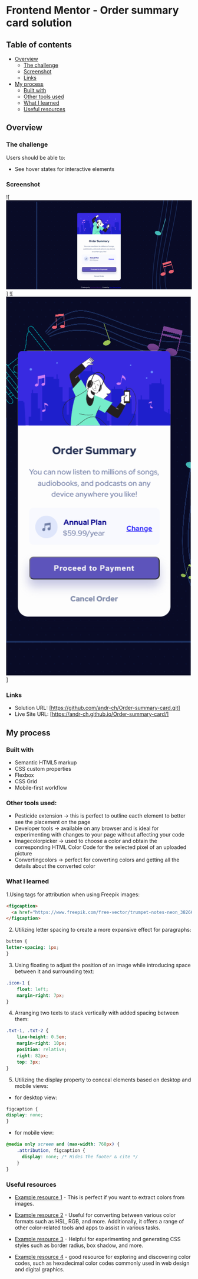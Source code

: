 # Frontend Mentor - Order summary card solution

## Table of contents

- [Overview](#overview)
  - [The challenge](#the-challenge)
  - [Screenshot](#screenshot)
  - [Links](#links)
- [My process](#my-process)
  - [Built with](#built-with)
  - [Other tools used](#other-tools-used)
  - [What I learned](#what-i-learned)
  - [Useful resources](#useful-resources)



## Overview

### The challenge

Users should be able to:

- See hover states for interactive elements

### Screenshot

![<img src="images/desktop-view.png" alt="screenshot-Order-summary-card-desktop-view">]
![<img src="images/mobile.view.png" alt="screenshot-Order-summary-card-mobile-view">]


### Links

- Solution URL: [https://github.com/andr-ch/Order-summary-card.git]
- Live Site URL: [https://andr-ch.github.io/Order-summary-card/]

## My process

### Built with

- Semantic HTML5 markup
- CSS custom properties
- Flexbox
- CSS Grid
- Mobile-first workflow


### Other tools used:
- Pesticide extension -> this is perfect to outline eacth element to better see the placement on the page  
- Developer tools -> available on any browser and is ideal for experimenting with changes to your page without affecting your code
- Imagecolorpicker -> used to choose a color and obtain the corresponding HTML Color Code for the selected pixel of an uploaded picture
- Convertingcolors -> perfect for converting colors and getting all the details about the converted color


### What I learned


1.Using tags for attribution when using Freepik images:
```html
<figcaption>
  <a href="https://www.freepik.com/free-vector/trumpet-notes-neon_38266911.htm#fromView=search&page=1&position=22&uuid=4d2d382c-59c6-4d1c-a241-fae119f48b14">Image by jemastock</a> on Freepik
</figcaption>
```

2. Utilizing letter spacing to create a more expansive effect for paragraphs:
```css
button {
letter-spacing: 1px;
}
```

3. Using floating to adjust the position of an image while introducing space between it and surrounding text:
```css
.icon-1 {
    float: left;
    margin-right: 7px;
}
```

4. Arranging two texts to stack vertically with added spacing between them:
```css
.txt-1, .txt-2 {
    line-height: 0.5em;
    margin-right: 10px;
    position: relative;
    right: 82px;
    top: 3px;
}
```

5. Utilizing the display property to conceal elements based on desktop and mobile views:
- for desktop view:
```css
figcaption {
display: none;
}
```
- for mobile view:
```css
@media only screen and (max-width: 768px) {
    .attribution, figcaption {
      display: none; /* Hides the footer & cite */
    }
}
```



### Useful resources

- [Example resource 1](https://imagecolorpicker.com/) - This is perfect if you want to extract colors from images.

- [Example resource 2](https://convertingcolors.com/) -  Useful for converting between various color formats such as HSL, RGB, and more. Additionally, it offers a range of other color-related tools and apps to assist in various tasks.

- [Example resource 3](https://www.cssmatic.com/border-radius) - Helpful for experimenting and generating CSS styles such as border radius, box shadow, and more.

- [Example resource 4](https://www.color-hex.com) - good resource for exploring and discovering color codes, such as hexadecimal color codes commonly used in web design and digital graphics.


